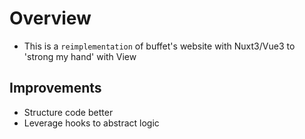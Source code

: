 # Overview

- This is a `reimplementation` of buffet's website with Nuxt3/Vue3 to 'strong my hand' with View

## Improvements

- Structure code better
- Leverage hooks to abstract logic
